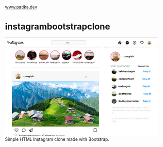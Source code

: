 www.patika.dev
# instagrambootstrapclone
![screenshot](/img/Screenshot.png)
Simple HTML Instagram clone made with Bootstrap.
